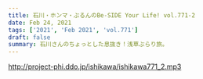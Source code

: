 ```yaml
---
title: 石川・ホンマ・ぶるんのBe-SIDE Your Life! vol.771-2
date: Feb 24, 2021
tags: ['2021', 'Feb 2021', 'vol.771']
draft: false
summary: 石川さんのちょっとした息抜き！浅草ぶらり旅。
---
```


http://project-phi.ddo.jp/ishikawa/ishikawa771_2.mp3
